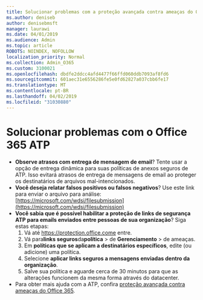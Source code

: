 ```yaml
---
title: Solucionar problemas com a proteção avançada contra ameaças do Office 365 (ATP)
ms.author: deniseb
author: denisebmsft
manager: laurawi
ms.date: 04/01/2019
ms.audience: Admin
ms.topic: article
ROBOTS: NOINDEX, NOFOLLOW
localization_priority: Normal
ms.collection: Admin_O365
ms.custom: 3100021
ms.openlocfilehash: dbdfe2ddcc4afd4477f66ffd060ddb7093af8fd6
ms.sourcegitcommit: 601aec31e6556286fe5e0fd62827a037cbb6fe17
ms.translationtype: MT
ms.contentlocale: pt-BR
ms.lasthandoff: 04/02/2019
ms.locfileid: "31030880"
---
```

# <a name="troubleshoot-issues-with-office-365-atp"></a>Solucionar problemas com o Office 365 ATP

- **Observe atrasos com entrega de mensagem de email**? Tente usar a opção de entrega dinâmica para suas políticas de anexos seguros de ATP. Isso evitará atrasos de entrega de mensagens de email ao proteger os destinatários de arquivos mal-intencionados.
- **Você deseja relatar falsos positivos ou falsos negativos**? Use este link para enviar o arquivo para análise:[https://microsoft.com/wdsi/filesubmission](https://microsoft.com/wdsi/filesubmission)
- **Você sabia que é possível habilitar a proteção de links de segurança ATP para emails enviados entre pessoas de sua organização**? Siga estas etapas:
    1. Vá até https://protection.office.come entre.
    2. Vá para**links seguros**da**política** > de **Gerenciamento** > de ameaças.
    3. Em **políticas que se aplicam a destinatários específicos**, edite (ou adicione) uma política.
    4. Selecione **aplicar links seguros a mensagens enviadas dentro da organização**.
    5. Salve sua política e aguarde cerca de 30 minutos para que as alterações funcionem da mesma forma através do datacenter.
- Para obter mais ajuda com a ATP, confira [proteção avançada contra ameaças do Office 365](https://docs.microsoft.com/office365/securitycompliance/office-365-atp).